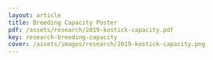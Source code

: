 ```yaml
---
layout: article
title: Breeding Capacity Poster
pdf: /assets/research/2019-kostick-capacity.pdf
key: research-breeding-capacity
cover: /assets/images/research/2019-kostick-capacity.png
---
```

